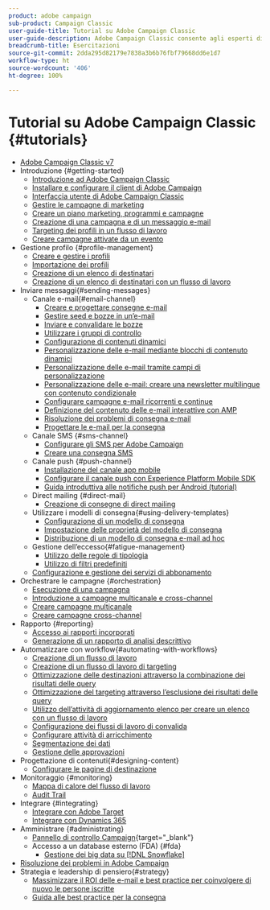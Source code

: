 ```yaml
---
product: adobe campaign
sub-product: Campaign Classic
user-guide-title: Tutorial su Adobe Campaign Classic
user-guide-description: Adobe Campaign Classic consente agli esperti di marketing di progettare esperienze cliente cross-channel e fornisce un ambiente per l’orchestrazione visiva delle campagne, la gestione delle interazioni in tempo reale e l’esecuzione cross-channel.
breadcrumb-title: Esercitazioni
source-git-commit: 2dda295d82179e7838a3b6b76fbf79668dd6e1d7
workflow-type: ht
source-wordcount: '406'
ht-degree: 100%

---
```



# Tutorial su Adobe Campaign Classic {#tutorials}

+ [Adobe Campaign Classic v7](/help/overview.md)
+ Introduzione {#getting-started}
   + [Introduzione ad Adobe Campaign Classic](/help/getting-started/introduction-to-adobe-campaign-classic.md)
   + [Installare e configurare il client di Adobe Campaign](/help/getting-started/install-and-setup-the-adobe-campaign-client.md)
   + [Interfaccia utente di Adobe Campaign Classic](/help/getting-started/exploring-the-adobe-campaign-classic-user-interface.md)
   + [Gestire le campagne di marketing](/help/getting-started/managing-marketing-campaigns.md)
   + [Creare un piano marketing, programmi e campagne](/help/getting-started/creating-a-marketing-plan-programs-and-campaigns.md)
   + [Creazione di una campagna e di un messaggio e-mail](/help/getting-started/creating-a-campaign-and-an-email.md)
   + [Targeting dei profili in un flusso di lavoro](/help/getting-started/targeting-profiles-in-a-workflow.md)
   + [Creare campagne attivate da un evento](/help/getting-started/create-event-triggered-campaigns.md)
+ Gestione profilo {#profile-management}
   + [Creare e gestire i profili](/help/profile-management/create-and-manage-profiles.md)
   + [Importazione dei profili](/help/data-management/importing-profiles.md)
   + [Creazione di un elenco di destinatari](/help/profile-management/creating-a-list-of-recipients.md)
   + [Creazione di un elenco di destinatari con un flusso di lavoro](/help/profile-management/creating-a-list-of-recipients-with-a-workflow.md)
+ Inviare messaggi{#sending-messages}
   + Canale e-mail{#email-channel}
      + [Creare e progettare consegne e-mail](/help/sending-messages/email-channel/create-and-design-email-deliveries.md)
      + [Gestire seed e bozze in un’e-mail](/help/sending-messages/email-channel/managing-seed-and-proofs.md)
      + [Inviare e convalidare le bozze](/help/sending-messages/email-channel/send-and-validate-proofs.md)
      + [Utilizzare i gruppi di controllo](/help/sending-messages/email-channel/use-control-groups.md)
      + [Configurazione di contenuti dinamici](/help/sending-messages/email-channel/configuring-dynamic-content.md)
      + [Personalizzazione delle e-mail mediante blocchi di contenuto dinamici](/help/sending-messages/email-channel/personalization-with-dynamic-content-blocks.md)
      + [Personalizzazione delle e-mail tramite campi di personalizzazione](/help/sending-messages/email-channel/personalizing-emails-using-personalization-fields.md)
      + [Personalizzazione delle e-mail: creare una newsletter multilingue con contenuto condizionale](/help/sending-messages/email-channel/personalizing-emails-create-a-multi-lingual-newsletter-using-conditional-content.md)
      + [Configurare campagne e-mail ricorrenti e continue](/help/sending-messages/recurring-deliveries.md)
      + [Definizione del contenuto delle e-mail interattive con AMP](/help/sending-messages/email-channel/defining-interactive-email-content-with-amp.md)
      + [Risoluzione dei problemi di consegna e-mail](/help/sending-messages/email-channel/troubleshooting-email-delivery-issues.md)
      + [Progettare le e-mail per la consegna](/help/sending-messages/email-channel/design-emails-for-deliverability.md)
   + Canale SMS {#sms-channel}
      + [Configurare gli SMS per Adobe Campaign](https://experienceleague.adobe.com/docs/campaign-learn/set-up-sms-for-adobe-campaign/overview.html?lang=it)
      + [Creare una consegna SMS](/help/sending-messages/mobile-channel/create-a-sms-delivery.md)
   + Canale push {#push-channel}
      + [Installazione del canale app mobile](/help/sending-messages/mobile-channel/installing-the-mobile-app-channel.md)
      + [Configurare il canale push con Experience Platform Mobile SDK](/help/sending-messages/mobile-channel/configure-push-using-aep-mobile-sdk.md)
      + [Guida introduttiva alle notifiche push per Android (tutorial)](https://experienceleague.adobe.com/docs/campaign-classic-learn/getting-started-with-push-notifications-for-android/introduction.html?lang=it)
   + Direct mailing {#direct-mail}
      + [Creazione di consegne di direct mailing](/help/sending-messages/direct-mail/creating-direct-mail-deliveries.md)
   + Utilizzare i modelli di consegna{#using-delivery-templates}
      + [Configurazione di un modello di consegna](/help/sending-messages/using-delivery-templates/configuring-a-delivery-template.md)
      + [Impostazione delle proprietà del modello di consegna](/help/sending-messages/using-delivery-templates/setting-delivery-template-properties.md)
      + [Distribuzione di un modello di consegna e-mail ad hoc](/help/sending-messages/using-delivery-templates/deploying-ad-hoc-email-delivery-template.md)
   + Gestione dell’eccesso{#fatigue-management}
      + [Utilizzo delle regole di tipologia](/help/sending-messages/fatigue-management/typology-rules-for-fatigue-management.md)
      + [Utilizzo di filtri predefiniti](/help/sending-messages/fatigue-management/fatigue-management-using-filters.md)
   + [Configurazione e gestione dei servizi di abbonamento](/help/sending-messages/configuring-and-managing-subscription-services.md)
+ Orchestrare le campagne {#orchestration}
   + [Esecuzione di una campagna](/help/orchestrating-campaigns/executing-a-campaign.md)
   + [Introduzione a campagne multicanale e cross-channel](/help/orchestrating-campaigns/introduction-to-cross-and-multi-channel-campaigns.md)
   + [Creare campagne multicanale](/help/orchestrating-campaigns/multi-channel-campaigns.md)
   + [Creare campagne cross-channel](/help/orchestrating-campaigns/cross-channel-campaigns.md)
+ Rapporto {#reporting}
   + [Accesso ai rapporti incorporati](/help/reporting/accessing-built-in-reports.md)
   + [Generazione di un rapporto di analisi descrittivo](/help/reporting/generating-a-descriptive-analysis-report.md)
+ Automatizzare con workflow{#automating-with-workflows}
   + [Creazione di un flusso di lavoro](/help/automating-with-workflows/creating-a-workflow.md)
   + [Creazione di un flusso di lavoro di targeting](/help/automating-with-workflows/creating-a-targeting-workflow.md)
   + [Ottimizzazione delle destinazioni attraverso la combinazione dei risultati delle query](/help/automating-with-workflows/refining-targets-by-combining-query-results.md)
   + [Ottimizzazione del targeting attraverso l’esclusione dei risultati delle query](/help/automating-with-workflows/refining-targets-by-excluding-query-results.md)
   + [Utilizzo dell’attività di aggiornamento elenco per creare un elenco con un flusso di lavoro](/help/automating-with-workflows/using-the-update-list-activity.md)
   + [Configurazione dei flussi di lavoro di convalida](/help/automating-with-workflows/validation-flow-configuration.md)
   + [Configurare attività di arricchimento](/help/automating-with-workflows/enrichment-activity.md)
   + [Segmentazione dei dati](/help/data-management/data-segmentation.md)
   + [Gestione delle approvazioni](/help/automating-with-workflows/managing-approvals.md)
+ Progettazione di contenuti{#designing-content}
   + [Configurare le pagine di destinazione](/help/designing-content/configure-landingpages.md)
+ Monitoraggio {#monitoring}
   + [Mappa di calore del flusso di lavoro](/help/monitoring-campaign-classic/workflow-heatmap.md)
   + [Audit Trail](/help/monitoring-campaign-classic/audit-trail.md)
+ Integrare {#integrating}
   + [Integrare con Adobe Target](/help/integrations/target-integration.md)
   + [Integrare con Dynamics 365](/help/integrations/dynamics365-integration.md)
+ Amministrare {#administrating}
   + [Pannello di controllo Campaign](https://experienceleague.adobe.com/docs/control-panel-learn/control-panel/control-panel-overview.html?lang=it){target=&quot;_blank&quot;}
   + Accesso a un database esterno (FDA) {#fda}
      + [Gestione dei big data su [!DNL Snowflake]](/help/administrating/snowflake/big-data-segmentation-on-snowflake.md)
+ [Risoluzione dei problemi in Adobe Campaign](https://experienceleague.adobe.com/docs/campaign-classic-learn/troubleshooting/overview.html?lang=it)
+ Strategia e leadership di pensiero{#strategy}
   + [Massimizzare il ROI delle e-mail e best practice per coinvolgere di nuovo le persone iscritte](https://experienceleague.adobe.com/docs/campaign-learn/tutorials/strategy/campaign-maximize-email-best-practices.html?lang=it)
   + [Guida alle best practice per la consegna](https://experienceleague.adobe.com/docs/deliverability-learn/deliverability-best-practice-guide/introduction.html?lang=it)
